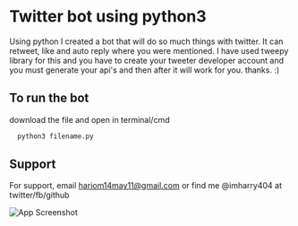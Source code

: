 
# Twitter bot using python3

Using python I created a bot that will do so much things with twitter.
It can retweet, like and auto reply where you were mentioned.
I have used tweepy library for this and you have to create your tweeter developer account and you must generate your api's and then after it will work for you.
thanks. :)




## To run the bot

download the file and open in terminal/cmd

```bash
  python3 filename.py
```

  
## Support

For support, email hariom14may11@gmail.com or find me @imharry404 at twitter/fb/github

  


![App Screenshot](http://www.nirg.net/images/twython1.jpg)

  